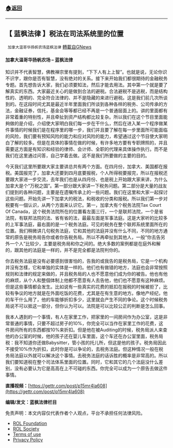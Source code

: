 ###  [:house:返回](README.md)
---


## 【 蓝枫法律 】税法在司法系统里的位置
` 加拿大温哥华扬帆农场蓝枫法律` [轉載自GNews](https://gnews.org/zh-hans/2423831/)

#### **加拿大温哥华扬帆农场 – 蓝枫法律**
   
知识并不代表智慧，佛教禅宗里有提到，“下下人有上上智”。也就是说，无论你识不识字，跟你是否有智慧，没有绝对的关系。接下来开始我们都很期待的金融税务专题。首先想告诉大家，我们必须要知法，然后才能去用法。其中第一个就是要了解真实的东西。大家最近关心的是做到合法的避税。合法避税不是逃税，而是结构性的、透明的、完全符合法律的、并不是隐藏的来进行避税。这是我们前几次所谈到的。在这段时间尤其是最近半年里面我们所谈到各种各样的税务、公司传承的方法，金融证券，信托，基金会等等都已经不再是一个普通层面上的。讲的里面都有非常着重的特别性，并且牵扯到资产结构都比较复杂。所以我们在这个节目里面能夠做的是介绍，介绍使大家明白我们每一步在干什么，然后在进入某一个程序做某件事情的时候我们是在程序里的哪一步，我们并且要了解在每一步里面所可能面临的风险，我们要有预知风险的能力和应对风险的能力，希望通过这个节目使大家明白了解的较多。但是在具体的事情在做的时候，有许多地方要有专职牌照的，并且需要这方面是有知识和经验的律师、会计师、全职的代理来具体操作执行。而不是我们在这里通过问答，自己学着去做。这不是我们所要做的主要的目的。
 
今天我们这里所要跟大家主要讲总共有两个方面。在四月份，加拿大、美国都在报税。美国报完了，加拿大还要到四月底要报税，个人所得税要报完，所以在报税还要跟大家进一步交流，去年我们也是从四月份、也是税上开始跟大家来讲，为什么加拿大是个“万税之国”。第一部分跟大家讲一下税务问题。第二部分是大量的战友们提到的各种问题，主要是在遗嘱传承上的一些问题。我们在这里和大家一起探讨这些问题。开始先讲一下加拿大的税法，和税收的分类和报税。所以我们第一步对税要有一個认识，从两个方面来认识它。第一，加拿大有个税务法院Tax Court Of Canada，这个税务法院所在的位置看左面三行，一个是联邦法院，一个是省法院，有联邦法院的法、省有省的法，最最左面是军事法庭。这是大家听的比较多的上军事法庭，最右面的是一个税务法庭。可见的税务在整个联邦系统里面所在的位置。我们稍微讲几句税务法庭，它和其他的法庭并没有什么不同，不同的地方通常的原告是税务局告你或者你告税务局。所以不再牵扯到其他人，一般“你去告另外一个人”比较少，主要是税务局和你之间的。绝大多数的案例都是在庭外和解的，跟其他的法庭是一样的，并不是完全都是法院判你的。
 
你去税务法庭是没有必要感到很害怕的，告我的或我告的是税务局，它是一个机构并沒有怎樣，它和单独的实体是一样的。他们也有做错的地方，法庭也会非常按照规则和法律的规定来做的，并且税务局的人也不愿意他们成为你的被告。他也有他的麻烦，从个人和整個体制上他都不愿意有人去告他，他们也不愿意有这种麻烦。但是这些事情都会发生。比如说有一些真实的花费的抵扣在报税的时候被拒了，比较有争议的地方就是在外面吃饭的花费，尤其是在有生意的地方。像地产经纪，他的车干什么用了，他的车能够折扣多少，这里就会产生不同的争论。这个时候税务局说不可以抵这一部分，但你认为可以。法院是可以比较公正的判断是怎么回事。
 
我本人遇到的一个事情，有人在家里工作，把家里的一间房间作为办公室，这是非常普通的事情，只要不超过房子的10%，你完全可以当作在家里工作的花费，这件房间所有的东西都按10%来折扣。但是他在被Auditing的时候，税务局派人来查他的办公室的时候，他的孩子还在婴儿车里面，这个车还在办公室里面，税务局税：我不知道你还做Babysitter，管小孩的托儿所，但这是他的孩子。税务局因此不接受10%作为折扣，此时你是可以争论的，去税务法庭。但这种情况一般在税务局法庭以外就可以解决这个事情。去税务法庭的话诉胜的概率是非常高的。所以我们要知道税在整个司法体系里面的位置。同时，它和其它的几个法庭没什么差别，没有必要认为它是高高在上不可碰的东西。你完全可以成为一个原告去做这件事情。
 
**直播视频：**[https://gettr.com/post/p15mr4la608](https://gettr.com/post/p15mr4la608)
 
**编辑/发文：蓝枫法律栏目**

免责声明：本文内容仅代表作者个人观点，平台不承担任何法律风险。
  
- [ROL Foundation](https://rolfoundation.org/)
- [ROL Society](https://rolsociety.org/)
- [Terms of use](https://gnews.org/terms-of-use-3/)
- [Privacy Policy](https://gnews.org/privacy-policy/)
